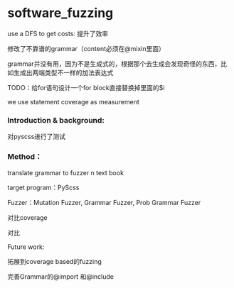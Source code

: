 # software_fuzzing

use a DFS to get costs: 提升了效率

修改了不靠谱的grammar（content必须在@mixin里面）

grammar并没有用，因为不是生成式的，根据那个去生成会发现奇怪的东西，比如生成出两端类型不一样的加法表达式



TODO：给for语句设计一个for block直接替换掉里面的$i



we use statement coverage as measurement





### Introduction & background:

对pyscss进行了测试



### Method：

translate grammar to fuzzer n text book

target program：PyScss

Fuzzer：Mutation Fuzzer, Grammar Fuzzer, Prob Grammar Fuzzer

对比coverage

对比



Future work:

拓展到coverage based的fuzzing

完善Grammar的@import 和@include

